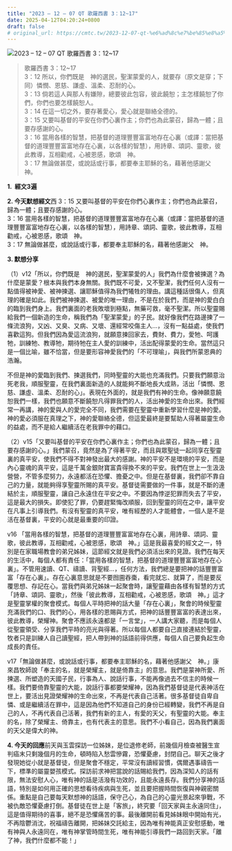 ```yaml
---
title: "2023 – 12 – 07 QT 歌羅西書 3：12~17"
date: 2025-04-12T04:20:24+0800
draft: false
# original_url: https://cmtc.tw/2023-12-07-qt-%e6%ad%8c%e7%be%85%e8%a5%bf%e6%9b%b8-3%ef%bc%9a1217
---
```


![2023 – 12 – 07 QT 歌羅西書 3：12~17](/images/qt.jpg  "2023 – 12 – 07 QT 歌羅西書 3：12~17")

> 歌羅西書 3：12~17  
> 3：12 所以，你們既是　神的選民，聖潔蒙愛的人，就要存（原文是穿；下同）憐憫、恩慈、謙虛、溫柔、忍耐的心。  
> 3：13 倘若這人與那人有嫌隙，總要彼此包容，彼此饒恕；主怎樣饒恕了你們，你們也要怎樣饒恕人。  
> 3：14 在這一切之外，要存著愛心，愛心就是聯絡全德的。  
> 3：15 又要叫基督的平安在你們心裏作主；你們也為此蒙召，歸為一體；且要存感謝的心。  
> 3：16 當用各樣的智慧，把基督的道理豐豐富富地存在心裏（或譯：當把基督的道理豐豐富富地存在心裏，以各樣的智慧），用詩章、頌詞、靈歌，彼此教導，互相勸戒，心被恩感，歌頌　神。  
> 3：17 無論做甚麼，或說話或行事，都要奉主耶穌的名，藉著他感謝父　神。

**1.  經文3遍**

**2. 今天默想經文**西 3：15 又要叫基督的平安在你們心裏作主；你們也為此蒙召，歸為一體；且要存感謝的心。  
3：16 當用各樣的智慧，把基督的道理豐豐富富地存在心裏（或譯：當把基督的道理豐豐富富地存在心裏，以各樣的智慧），用詩章、頌詞、靈歌，彼此教導，互相勸戒，心被恩感，歌頌　神。  
3：17 無論做甚麼，或說話或行事，都要奉主耶穌的名，藉著他感謝父　神。

**3. 默想分享**

（1）v12「所以，你們既是　神的選民，聖潔蒙愛的人」我們為什麼會被揀選？為什麼是蒙愛？根本與我們本身無關。我們既不可愛，又不聖潔，我們任何人沒有一點值得被神愛、被神揀選、讓耶穌值得為我們犧牲的理由。講這種話很傷人，但真理的確是如此。我們被神揀選、被愛的唯一理由，不是在於我們，而是神的愛白白的臨到我們身上。我們裏面的老我敗壞到極點，無藥可救，毫不聖潔。所以聖靈賜給我們一個新造的生命，稱我們為「聖潔蒙愛」的子民。就好像我們在路邊揀了一條流浪狗，又凶、又臭、又病、又壞、還經常咬傷主人…，沒有一點益處，使我們喜歡這狗。但我們因為愛這流浪狗，就願意揀回家去，費財、費力，愛牠、呵護牠，訓練牠、教導牠，期待牠在主人愛的訓練中，活出配得蒙愛的生命。當然這只是一個比喻，雖不恰當，但是要形容神愛我們的「不可理喻」，與我們所蒙恩典的浩瀚。

不但是神的愛臨到我們、揀選我們，同時聖靈的大能也充滿我們。只要我們願意治死老我，順服聖靈，在我們裏面新造的人就能夠不斷地長大成熟，活出「憐憫、恩慈、謙虛、溫柔、忍耐的心」。表現在外面的，就是我們有神的生命。像神願意饒恕我們一樣，我們也願意不斷饒恕凡得罪我們的人，活出神愛的生命出來。我們經常一再講，神的愛與人的愛完全不同，我們需要在聖靈中重新學習什麼是神的愛。神的愛必須服在真理之下，神的愛聯絡全德，但這愛最終是要幫助人得著屬靈生命的益處，而不是給人繼續活在老我罪中的藉口。

（2）v15「又要叫基督的平安在你們心裏作主；你們也為此蒙召，歸為一體；且要存感謝的心。」我們蒙召，竟然是為了得著平安，而且與眾聖徒一起同享在聖靈裏的真平安，使我們不得不對神發出最大的感謝。神的平安不是環境的平安，而是內心靈魂的真平安，這是千萬金銀財寶富貴得換不來的平安。我們在世上一生汲汲營營，不管多麼努力，永遠都活在恐懼、擔憂之中。但是在基督裏，我們卻不靠自己的力量，就能夠得享聖靈所賜的真平安。基督徒需要做的一件事，就是不斷的連結於主，順服聖靈，讓自己永遠住在平安之中。不要因為悖逆犯罪而失去了平安，這是最大的損失。即使犯了罪，仍要趕緊悔改順服，回到聖靈的同在之中，讓平安在凡事上引導我們。有沒有聖靈的真平安，唯有經歷的人才能體會，一個人是不是活在基督裏，平安的心就是最重要的印證。

v16 「當用各樣的智慧，把基督的道理豐豐富富地存在心裏，用詩章、頌詞、靈歌，彼此教導，互相勸戒，心被恩感，歌頌　神。」這是我最喜愛的經文之一，特別是在家職場教會的弟兄姊妹，這節經文就是我們必須活出來的見證。我們在每天的生活中，每個人都有責任：「當用各樣的智慧，把基督的道理豐豐富富地存在心裏」。不管用速讀、QT、禱讀、背聖經…，任何方法，我們總是要把神的話豐豐富富「存在心裏」。存在心裏意思就是不要囫圇吞棗，看完就忘、就算了，而是要反覆思想、存記在心。當我們與弟兄姊妹一起聚會時，讓聖靈藉由各樣有智慧的方式「詩章、頌詞、靈歌」，然後「彼此教導，互相勸戒，心被恩感，歌頌　神。」這才是聖靈掌權的聚會模式。每個人平時把神的話大量「存在心裏」，聚會的時候聖靈充滿我們的口、我們的心，用各樣的恩賜與方式，把神的話豐豐富富的表達出來，彼此教導，榮耀神。聚會不應該永遠都是「一言堂」，一人講大家聽，而是每個人從聖靈領受、分享我們平時的亮光與得著。所以每個人都要自己直接連結於聖靈，牧者只是訓練人自己讀聖經，把人帶到神的話語前得供應，每個人自己要負起生命成長的責任。

v17「無論做甚麼，或說話或行事，都要奉主耶穌的名，藉著他感謝父　神。」康來昌牧師說「奉主的名，就是榮耀主，就是倚靠主」的意思。我們是蒙神所愛、所揀選、所塑造的天國子民，行事為人、說話行事，不能再像過去不信主的時候一樣。我們要倚靠聖靈的大能，說話行事都要榮耀神，因為我們基督徒是代表神活在世上，要活出見證榮耀神的生命出來，不再是代表自己活著。很多基督徒自卑自憐、或是繼續活在罪中，這是因為他們不知道自己的身份已經轉變，我們不再是自己的人，不再代表自己活著，我們有新的主人，有愛的天父，有聖靈的大能。奉主的名，除了榮耀主、倚靠主，也有代表主的意思。我們不小看自己，因為我們裏面的天父是偉大的神。

**4. 今天的回應**前天與玉雲探訪一位姊妹，是位退修老師，前幾個月檢查被醫生宣判癌末只剩幾個月的生命，頓時陷入愁雲慘霧，恐懼憂慮，封閉自己。聊天之後才發現她從小就是基督徒，但是聚會不穩定，平常沒有讀經習慣，偶爾遇事禱告一下，標準的屬靈嬰孩模式。探訪前求神把當說的話賜給我們，因為深知人的話有限，無法安慰人心，唯有神的話是活潑有功效的，且能永遠長存。我們分享神的話語，特別是如何用正確的思想看待疾病與生死，並且要把握時間恢復與神親密關係。重點是自己要每天默想神的話語，保守己心，為自己的心靈光景起來爭戰，不被仇敵恐懼憂慮打倒。基督徒在世上是「客旅」，終究要「回天家與主永遠同住」，這是值得期待的喜事，絕不是恐懼痛苦的事。最後離開前看見姊妹眼中開始有光，不再陰鬱消沈，祝福禱告離開，把姊妹交託給主，因為唯有神能真正安慰感動，唯有神與人永遠同在，唯有神掌管時間生死，唯有神能引導我們一路回到天家。「離了神，我們什麼都不能！」